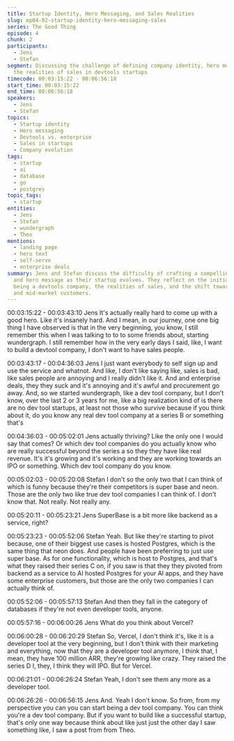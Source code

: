 ```yaml
---
title: Startup Identity, Hero Messaging, and Sales Realities
slug: ep04-02-startup-identity-hero-messaging-sales
series: The Good Thing
episode: 4
chunk: 2
participants:
  - Jens
  - Stefan
segment: Discussing the challenge of defining company identity, hero messaging, and
  the realities of sales in devtools startups
timecode: 00:03:15:22 - 00:06:56:18
start_time: 00:03:15:22
end_time: 00:06:56:18
speakers:
  - Jens
  - Stefan
topics:
  - Startup identity
  - Hero messaging
  - Devtools vs. enterprise
  - Sales in startups
  - Company evolution
tags:
  - startup
  - ai
  - database
  - go
  - postgres
topic_tags:
  - startup
entities:
  - Jens
  - Stefan
  - wundergraph
  - Theo
mentions:
  - landing page
  - hero text
  - self-serve
  - enterprise deals
summary: Jens and Stefan discuss the difficulty of crafting a compelling company identity
  and hero message as their startup evolves. They reflect on the initial vision of
  being a devtools company, the realities of sales, and the shift toward enterprise
  and mid-market customers.
---
```


00:03:15:22 - 00:03:43:10
Jens
It's actually really hard to come up with a good hero. Like it's insanely hard. And I mean, in our
journey, one one big thing I have observed is that in the very beginning, you know, I still
remember this when I was talking to to to some friends about, starting wundergraph. I still
remember how in the very early days I said, like, I want to build a devtool company, I don't want
to have sales people.

00:03:43:17 - 00:04:36:03
Jens
I just want everybody to self sign up and use the service and whatnot. And like, I don't like
saying like, sales is bad, like sales people are annoying and I really didn't like it. And and
enterprise deals, they they suck and it's annoying and it's awful and procurement go away. And,
so we started wundergraph, like a dev tool company, but I don't know, over the last 2 or 3 years
for me, like a big realization kind of is there are no dev tool startups, at least not those who
survive because if you think about it, do you know any real dev tool company at a series B or
something that's

00:04:36:03 - 00:05:02:01
Jens
actually thriving? Like the only one I would say that comes? Or which dev tool companies do
you actually know who are really successful beyond the series a so they they have like real
revenue. It's it's growing and it's working and they are working towards an IPO or something.
Which dev tool company do you know.

00:05:02:03 - 00:05:20:08
Stefan
I don't so the only two that I can think of which is funny because they're their competitors is
super base and neon. Those are the only two like true dev tool companies I can think of. I don't
know that. Not really. Not really any.

00:05:20:11 - 00:05:23:21
Jens
SuperBase is a bit more like backend as a service, right?

00:05:23:23 - 00:05:52:06
Stefan
Yeah. But like they're starting to pivot because, one of their biggest use cases is hosted
Postgres, which is the same thing that neon does. And people have been preferring to just use
super base. As for one functionality, which is host to Postgres, and that's what they raised their
series C on, if you saw is that they they pivoted from backend as a service to AI hosted
Postgres for your AI apps, and they have some enterprise customers, but those are the only two
companies I can actually think of.

00:05:52:06 - 00:05:57:13
Stefan
And then they fall in the category of databases if they're not even developer tools, anyone.

00:05:57:16 - 00:06:00:26
Jens
What do you think about Vercel?

00:06:00:28 - 00:06:20:29
Stefan
So, Vercel, I don't think it's, like it is a developer tool at the very beginning, but I don't think with
their marketing and everything, now that they are a developer tool anymore, I think that, I mean,
they have 100 million ARR, they're growing like crazy. They raised the series D I, they, I think
they will IPO. But for Vercel.

00:06:21:01 - 00:06:26:24
Stefan
Yeah, I don't see them any more as a developer tool.

00:06:26:26 - 00:06:56:15
Jens
And. Yeah I don't know. So from, from my perspective you can you can start being a dev tool
company. You can think you're a dev tool company. But if you want to build like a successful
startup, that's only one way because think about like just just the other day I saw something like,
I saw a post from from Theo.